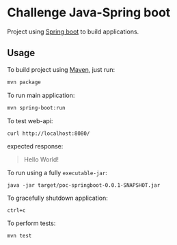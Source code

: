 # Challenge Java-Spring boot

Project using [Spring boot] to build  applications.

## Usage
To build project using [Maven], just run:

```sh
mvn package
```

To run main application:
```sh
mvn spring-boot:run
```

To test web-api:
```sh
curl http://localhost:8080/
```

expected response:
> Hello World!

To run using a fully `executable-jar`:
```
java -jar target/poc-springboot-0.0.1-SNAPSHOT.jar
```

To gracefully shutdown application:
```
ctrl+c
```

To perform tests:
```
mvn test
```

[Spring boot]: https://projects.spring.io/spring-boot/
[Maven]: https://maven.apache.org/
